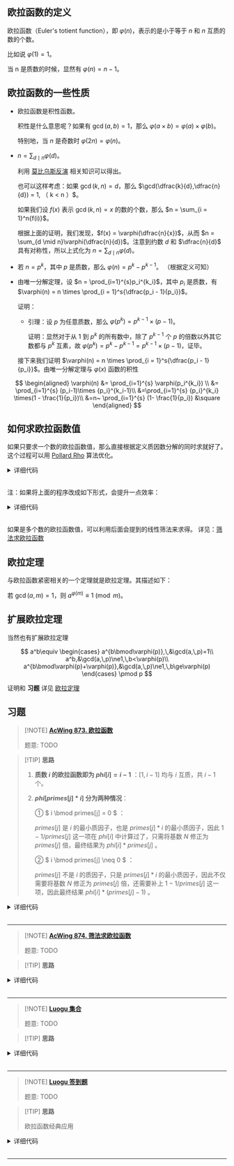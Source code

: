 ## 欧拉函数的定义

欧拉函数（Euler's totient function），即 $\varphi(n)$，表示的是小于等于 $n$ 和 $n$ 互质的数的个数。

比如说 $\varphi(1) = 1$。

当 n 是质数的时候，显然有 $\varphi(n) = n - 1$。

## 欧拉函数的一些性质

-   欧拉函数是积性函数。

    积性是什么意思呢？如果有 $\gcd(a, b) = 1$，那么 $\varphi(a \times b) = \varphi(a) \times \varphi(b)$。

    特别地，当 $n$ 是奇数时 $\varphi(2n) = \varphi(n)$。

-   $n = \sum_{d \mid n}{\varphi(d)}$。

    利用 [莫比乌斯反演](math/mobius.md) 相关知识可以得出。

    也可以这样考虑：如果 $\gcd(k, n) = d$，那么 $\gcd(\dfrac{k}{d},\dfrac{n}{d}) = 1, （ k < n ）$。

    如果我们设 $f(x)$ 表示 $\gcd(k, n) = x$ 的数的个数，那么 $n = \sum_{i = 1}^n{f(i)}$。

    根据上面的证明，我们发现，$f(x) = \varphi(\dfrac{n}{x})$，从而 $n = \sum_{d \mid n}\varphi(\dfrac{n}{d})$。注意到约数 $d$ 和 $\dfrac{n}{d}$ 具有对称性，所以上式化为 $n = \sum_{d \mid n}\varphi(d)$。

-   若 $n = p^k$，其中 $p$ 是质数，那么 $\varphi(n) = p^k - p^{k - 1}$。
    （根据定义可知）


-   由唯一分解定理，设 $n = \prod_{i=1}^{s}p_i^{k_i}$，其中 $p_i$ 是质数，有 $\varphi(n) = n \times \prod_{i = 1}^s{\dfrac{p_i - 1}{p_i}}$。

    证明：

    -   引理：设 $p$ 为任意质数，那么 $\varphi(p^k)=p^{k-1}\times(p-1)$。

        证明：显然对于从 1 到 $p^k$ 的所有数中，除了 $p^{k-1}$ 个 $p$ 的倍数以外其它数都与 $p^k$ 互素，故 $\varphi(p^k)=p^k-p^{k-1}=p^{k-1}\times(p-1)$，证毕。

    接下来我们证明 $\varphi(n) = n \times \prod_{i = 1}^s{\dfrac{p_i - 1}{p_i}}$。由唯一分解定理与 $\varphi(x)$ 函数的积性

$$
\begin{aligned}
	\varphi(n) &= \prod_{i=1}^{s} \varphi(p_i^{k_i}) \\
	&= \prod_{i=1}^{s} (p_i-1)\times {p_i}^{k_i-1}\\
	&=\prod_{i=1}^{s} {p_i}^{k_i} \times(1 - \frac{1}{p_i})\\
	&=n~ \prod_{i=1}^{s} (1- \frac{1}{p_i})
	&\square
\end{aligned}
$$

## 如何求欧拉函数值

如果只要求一个数的欧拉函数值，那么直接根据定义质因数分解的同时求就好了。这个过程可以用 [Pollard Rho](./pollard-rho.md) 算法优化。

<details>
<summary>详细代码</summary>
<!-- tabs:start -->

###### **C++**

```cpp
// C++ Version
int euler_phi(int n) {
    int m = int(sqrt(n + 0.5));
    int ans = n;
    for (int i = 2; i <= m; i++)
        if (n % i == 0) {
            ans = ans / i * (i - 1);
            while (n % i == 0) n /= i;
        }
    if (n > 1) ans = ans / n * (n - 1);
    return ans;
}
```

###### **Python**

```python
# Python Version
def euler_phi(n):
    m = int(sqrt(n + 0.5))
    ans = n
    for i in range(2, m + 1):
        if n % i == 0:
            ans = ans // i * (i - 1)
            while n % i == 0:
                n = n // i
    if n > 1:
        ans = ans // n * (n - 1)
    return ans
```

<!-- tabs:end -->
</details>

<br>

注：如果将上面的程序改成如下形式，会提升一点效率：

<details>
<summary>详细代码</summary>
<!-- tabs:start -->

###### **C++**

```cpp
// C++ Version
int euler_phi(int n) {
    int ans = n;
    for (int i = 2; i * i <= n; i++)
        if (n % i == 0) {
            ans = ans / i * (i - 1);
            while (n % i == 0) n /= i;
        }
    if (n > 1) ans = ans / n * (n - 1);
    return ans;
}
```

###### **Python**

```python
# Python Version
def euler_phi(n):
    ans = n
    for i in range(2, int(sqrt(n)) + 1):
        if n % i == 0:
            ans = ans // i * (i - 1)
            while n % i == 0:
                n = n / i
    if n > 1:
        ans = ans // n * (n - 1)
    return ans
```

<!-- tabs:end -->
</details>

<br>

如果是多个数的欧拉函数值，可以利用后面会提到的线性筛法来求得。
详见：[筛法求欧拉函数](math/sieve.md#_8)

## 欧拉定理

与欧拉函数紧密相关的一个定理就是欧拉定理。其描述如下：

若 $\gcd(a, m) = 1$，则 $a^{\varphi(m)} \equiv 1 \pmod{m}$。

## 扩展欧拉定理

当然也有扩展欧拉定理

$$
a^b\equiv
\begin{cases}
a^{b\bmod\varphi(p)},\,&\gcd(a,\,p)=1\\
a^b,&\gcd(a,\,p)\ne1,\,b<\varphi(p)\\
a^{b\bmod\varphi(p)+\varphi(p)},&\gcd(a,\,p)\ne1,\,b\ge\varphi(p)
\end{cases}
\pmod p
$$

证明和 **习题** 详见 [欧拉定理](math/fermat.md)


## 习题

> [!NOTE] **[AcWing 873. 欧拉函数](https://www.acwing.com/problem/content/875/)**
> 
> 题意: TODO

> [!TIP] **思路**
>
> 1.  **质数 $i$ 的欧拉函数即为 $phi[i] = i - 1$** ：$[1,i−1]$ 均与 $i$ 互质，共 $i−1$ 个。
>
> 2.  **$phi[primes[j] * i]$ 分为两种情况**：
>
>     ① $ i \bmod primes[j] = 0 $ ：
>
>     $primes[j]$ 是 $i$ 的最小质因子，也是 $primes[j] * i$ 的最小质因子，因此 $1 - 1 / primes[j]$ 这一项在 $phi[i]$ 中计算过了，只需将基数 $N$ 修正为 $primes[j]$ 倍，最终结果为 $phi[i] * primes[j]$ 。
>
>     ② $ i \bmod primes[j] \neq 0 $ ：
>
>     $primes[j]$ 不是 $i$ 的质因子，只是 $primes[j] * i$ 的最小质因子，因此不仅需要将基数 $N$ 修正为 $primes[j]$ 倍，还需要补上 $1 - 1 / primes[j]$ 这一项，因此最终结果 $phi[i] * (primes[j] - 1)$ 。

<details>
<summary>详细代码</summary>
<!-- tabs:start -->

##### **C++**

```cpp
// 记得要先写除法，再写乘法； res = res / j * (j - 1)  避免溢出
#include<bits/stdc++.h>
using namespace std;

int phi(int x) {
    int res = x;
    for (int i = 2; i <= x / i; ++ i )
        if (x % i == 0) {
            // i 为其中一个质因子
            res = res / i * (i - 1);
            while (x % i == 0) x /= i;
        }
    if (x > 1) res = res / x * (x - 1);
    return res;
}

int main() {
    int n;
    cin >> n;
    while (n -- ) {
        int x;
        cin >> x;
        cout << phi(x) << endl;
    }
    return 0;
}
```

##### **Python**

```python

```

<!-- tabs:end -->
</details>

<br>

* * *

> [!NOTE] **[AcWing 874. 筛法求欧拉函数](https://www.acwing.com/problem/content/876/)**
> 
> 题意: TODO

> [!TIP] **思路**
> 
> 

<details>
<summary>详细代码</summary>
<!-- tabs:start -->

##### **C++**

```cpp
#include<bits/stdc++.h>
using namespace std;

using LL = long long;

const int N = 1000010;

int primes[N], cnt;
int euler[N];
bool st[N];

void get_eulers(int n) {
    euler[1] = 1;
    for (int i = 2; i <= n; ++ i ) {
        if (!st[i]) primes[cnt ++ ] = i, euler[i] = i - 1;
        for (int j = 0; primes[j] <= n / i; ++ j ) {
            int t = primes[j] * i;
            st[t] = true;
            if (i % primes[j] == 0) {
                euler[t] = euler[i] * primes[j];
                break;
            }
            euler[t] = euler[i] * (primes[j] - 1);
        }
    }
}

int main() {
    int n;
    cin >> n;
    
    get_eulers(n);
    
    LL res = 0;
    for (int i = 1; i <= n; ++ i ) res += euler[i];
    cout << res << endl;
    return 0;
}
```

##### **Python**

```python

```

<!-- tabs:end -->
</details>

<br>

* * *

> [!NOTE] **[Luogu 集合](https://www.luogu.com.cn/problem/P1621)**
> 
> 题意: TODO

> [!TIP] **思路**
> 
> 

<details>
<summary>详细代码</summary>
<!-- tabs:start -->

##### **C++**

```cpp
#include <bits/stdc++.h>
using namespace std;

const int N = 1e5 + 10;

int a, b, p;
int pa[N];
bool st[N];

int find(int x) {
    if (pa[x] != x)
        pa[x] = find(pa[x]);
    return pa[x];
}

int main() {
    cin >> a >> b >> p;
    
    for (int i = a; i <= b; ++ i )
        pa[i] = i;
    
    // 每合并一次-1
    int res = b - a + 1;
    // 筛法
    for (int i = 2; i <= b; ++ i )
        if (!st[i]) {
            for (int j = i * 2; j <= b; j += i) {
                st[j] = true;
                
                // i >= p 才合并    合并需要 j - i >= a
                if (i >= p && j - i >= a) {
                    int fa = find(j), fb = find(j - i);
                    if (fa != fb) {
                        pa[fa] = fb;
                        res -- ;
                    }
                }
            }
        }
    cout << res << endl;
    
    return 0;
}
```

##### **Python**

```python

```

<!-- tabs:end -->
</details>

<br>

* * *

> [!NOTE] **[Luogu 签到题](https://www.luogu.com.cn/problem/P3601)**
> 
> 题意: TODO

> [!TIP] **思路**
> 
> 欧拉函数经典应用

<details>
<summary>详细代码</summary>
<!-- tabs:start -->

##### **C++**

```cpp
#include <bits/stdc++.h>
using namespace std;

// 推导
// 显然 qiandao(x) = x - phi(x)
//
// r 最大1e12 ==> 开根最大1e6
//
// 1. 求出1e6的所有素数
// 2. 枚举求和 用埃氏筛法的思想算每个质数对 [l,r] 每个数的贡献
//
// 注意 for 循环及数组用 LL

using LL = long long;
using PII = pair<int, int>;
const int N = 1e6 + 10, MOD = 666623333;

int primes[N], cnt;
bool st[N];

LL vis[N], phi[N];

void init() {
    for (int i = 2; i < N; ++i) {
        if (!st[i])
            primes[cnt++] = i;
        for (int j = 0; primes[j] <= (N - 1) / i; ++j) {
            st[primes[j] * i] = true;
            if (i % primes[j] == 0)
                break;
        }
    }
}

int main() {
    init();

    LL l, r;
    cin >> l >> r;

    for (LL i = l; i <= r; ++i)
        vis[i - l] = phi[i - l] = i;

    // 求所有的[l,r]的phi
    for (int i = 0; i < cnt && primes[i] <= r / primes[i]; ++i) {
        LL p = primes[i];
        // 遍历起始为 l/p向上取整*p
        for (LL j = (l + p - 1) / p * p; j <= r; j += p) {
            // 先除
            phi[j - l] = phi[j - l] / p * (p - 1);
            while (vis[j - l] % p == 0)
                vis[j - l] /= p;
        }
    }

    LL res = 0;
    for (LL i = l; i <= r; ++i) {
        // 有大质数 更新phi
        if (vis[i - l] > 1)
            phi[i - l] = phi[i - l] / vis[i - l] * (vis[i - l] - 1);
        // 累加得到的phi
        res = (res + (i - phi[i - l]) % MOD) % MOD;
    }
    cout << res << endl;

    return 0;
}
```

##### **Python**

```python

```

<!-- tabs:end -->
</details>

<br>

* * *